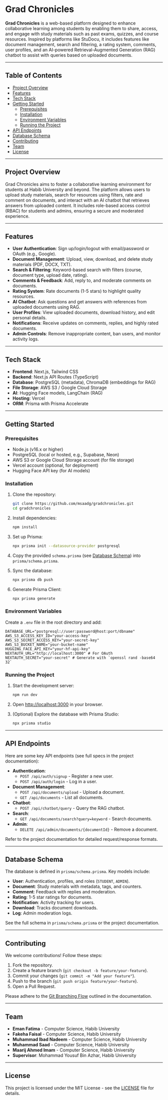 # Grad Chronicles

**Grad Chronicles** is a web-based platform designed to enhance collaborative learning among students by enabling them to share, access, and engage with study materials such as past exams, quizzes, and course resources. Inspired by platforms like StuDocu, it includes features like document management, search and filtering, a rating system, comments, user profiles, and an AI-powered Retrieval-Augmented Generation (RAG) chatbot to assist with queries based on uploaded documents.

---

## Table of Contents
- [Project Overview](#project-overview)
- [Features](#features)
- [Tech Stack](#tech-stack)
- [Getting Started](#getting-started)
  - [Prerequisites](#prerequisites)
  - [Installation](#installation)
  - [Environment Variables](#environment-variables)
  - [Running the Project](#running-the-project)
- [API Endpoints](#api-endpoints)
- [Database Schema](#database-schema)
- [Contributing](#contributing)
- [Team](#team)
- [License](#license)

---

## Project Overview
Grad Chronicles aims to foster a collaborative learning environment for students at Habib University and beyond. The platform allows users to upload study materials, search for resources using filters, rate and comment on documents, and interact with an AI chatbot that retrieves answers from uploaded content. It includes role-based access control (RBAC) for students and admins, ensuring a secure and moderated experience.

---

## Features
- **User Authentication**: Sign up/login/logout with email/password or OAuth (e.g., Google).
- **Document Management**: Upload, view, download, and delete study materials (PDF, DOCX, TXT).
- **Search & Filtering**: Keyword-based search with filters (course, document type, upload date, rating).
- **Comments & Feedback**: Add, reply to, and moderate comments on documents.
- **Rating System**: Rate documents (1-5 stars) to highlight quality resources.
- **AI Chatbot**: Ask questions and get answers with references from uploaded documents using RAG.
- **User Profiles**: View uploaded documents, download history, and edit personal details.
- **Notifications**: Receive updates on comments, replies, and highly rated documents.
- **Admin Controls**: Remove inappropriate content, ban users, and monitor activity logs.

---

## Tech Stack
- **Frontend**: Next.js, Tailwind CSS
- **Backend**: Next.js API Routes (TypeScript)
- **Database**: PostgreSQL (metadata), ChromaDB (embeddings for RAG)
- **File Storage**: AWS S3 / Google Cloud Storage
- **AI**: Hugging Face models, LangChain (RAG)
- **Hosting**: Vercel
- **ORM**: Prisma with Prisma Accelerate

---

## Getting Started

### Prerequisites
- Node.js (v16.x or higher)
- PostgreSQL (local or hosted, e.g., Supabase, Neon)
- AWS S3 or Google Cloud Storage account (for file storage)
- Vercel account (optional, for deployment)
- Hugging Face API key (for AI models)

### Installation
1. Clone the repository:
   ```bash
   git clone https://github.com/msaadg/gradchronicles.git
   cd gradchronicles
   ```

2. Install dependencies:
   ```bash
   npm install
   ```

3. Set up Prisma:
   ```bash
   npx prisma init --datasource-provider postgresql
   ```

4. Copy the provided `schema.prisma` (see [Database Schema](#database-schema)) into `prisma/schema.prisma`.

5. Sync the database:
   ```bash
   npx prisma db push
   ```

6. Generate Prisma Client:
   ```bash
   npx prisma generate
   ```

### Environment Variables
Create a `.env` file in the root directory and add:
```
DATABASE_URL="postgresql://user:password@host:port/dbname"
AWS_S3_ACCESS_KEY_ID="your-access-key"
AWS_S3_SECRET_ACCESS_KEY="your-secret-key"
AWS_S3_BUCKET_NAME="your-bucket-name"
HUGGING_FACE_API_KEY="your-hf-api-key"
NEXTAUTH_URL="http://localhost:3000" # For OAuth
NEXTAUTH_SECRET="your-secret" # Generate with `openssl rand -base64 32`
```

### Running the Project
1. Start the development server:
   ```bash
   npm run dev
   ```
2. Open [http://localhost:3000](http://localhost:3000) in your browser.

3. (Optional) Explore the database with Prisma Studio:
   ```bash
   npx prisma studio
   ```

---

## API Endpoints
Here are some key API endpoints (see full specs in the project documentation):
- **Authentication**:
  - `POST /api/auth/signup` - Register a new user.
  - `POST /api/auth/login` - Log in a user.
- **Document Management**:
  - `POST /api/documents/upload` - Upload a document.
  - `GET /api/documents` - List all documents.
- **Chatbot**:
  - `POST /api/chatbot/query` - Query the RAG chatbot.
- **Search**:
  - `GET /api/documents/search?query=keyword` - Search documents.
- **Admin**:
  - `DELETE /api/admin/documents/{documentId}` - Remove a document.

Refer to the project documentation for detailed request/response formats.

---

## Database Schema
The database is defined in `prisma/schema.prisma`. Key models include:
- **User**: Authentication, profiles, and roles (`STUDENT`, `ADMIN`).
- **Document**: Study materials with metadata, tags, and counters.
- **Comment**: Feedback with replies and moderation.
- **Rating**: 1-5 star ratings for documents.
- **Notification**: Activity tracking for users.
- **Download**: Tracks document downloads.
- **Log**: Admin moderation logs.

See the full schema in `prisma/schema.prisma` or the project documentation.

---

## Contributing
We welcome contributions! Follow these steps:
1. Fork the repository.
2. Create a feature branch (`git checkout -b feature/your-feature`).
3. Commit your changes (`git commit -m "Add your feature"`).
4. Push to the branch (`git push origin feature/your-feature`).
5. Open a Pull Request.

Please adhere to the [Git Branching Flow](#) outlined in the documentation.

---

## Team
- **Eman Fatima** - Computer Science, Habib University
- **Fakeha Faisal** - Computer Science, Habib University
- **Muhammad Ibad Nadeem** - Computer Science, Habib University
- **Muhammad Saad** - Computer Science, Habib University
- **Maarij Ahmed Imam** - Computer Science, Habib University
- **Supervisor**: Mohammad Yousuf Bin Azhar, Habib University

---

## License
This project is licensed under the MIT License - see the [LICENSE](LICENSE) file for details.